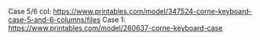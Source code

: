Case 5/6 col: https://www.printables.com/model/347524-corne-keyboard-case-5-and-6-columns/files
Case 1: https://www.printables.com/model/260637-corne-keyboard-case
